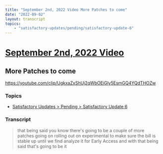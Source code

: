 ```yaml
---
title: "September 2nd, 2022 Video More Patches to come"
date: "2022-09-02"
layout: transcript
topics:
    - "satisfactory-updates/pending/satisfactory-update-6"
---
```

# [September 2nd, 2022 Video](../2022-09-02.md)
## More Patches to come
https://youtube.com/clip/UgkxaZxShUj2qWbOEiGly5EsmGQ4YQdTHOZw

### Topics
* [Satisfactory Updates > Pending > Satisfactory Update 6](../topics/satisfactory-updates/pending/satisfactory-update-6.md)

### Transcript

> that being said you know there's going to be a couple of more patches going on rolling out on experimental to make sure the bill is stable up until we find analyze it for Early Access and with that being said that's going to be it
